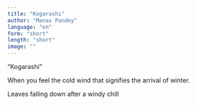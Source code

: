 ```yaml
---
title: "Kogarashi"
author: "Manas Pandey"
language: "en"
form: "short"
length: "short"
image: ""
---
```

“Kogarashi”

When you feel the cold wind that signifies the arrival of winter.


Leaves falling down after a windy chill
